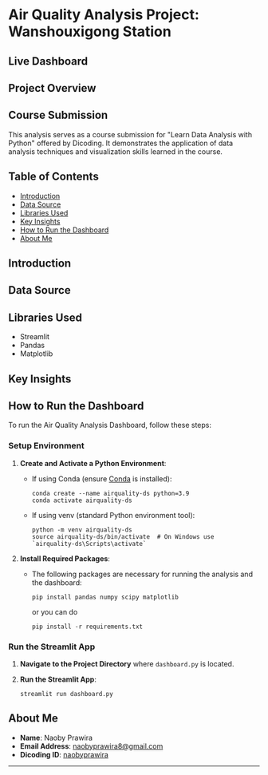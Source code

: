 # Air Quality Analysis Project: Wanshouxigong Station

## Live Dashboard

## Project Overview

## Course Submission

This analysis serves as a course submission for "Learn Data Analysis with Python" offered by Dicoding. It demonstrates the application of data analysis techniques and visualization skills learned in the course.

## Table of Contents

- [Introduction](#introduction)
- [Data Source](#data-source)
- [Libraries Used](#libraries-used)
- [Key Insights](#key-insights)
- [How to Run the Dashboard](#how-to-run-the-dashboard)
- [About Me](#about-me)

## Introduction

## Data Source

## Libraries Used

- Streamlit
- Pandas
- Matplotlib

## Key Insights

## How to Run the Dashboard

To run the Air Quality Analysis Dashboard, follow these steps:

### Setup Environment

1. **Create and Activate a Python Environment**:

   - If using Conda (ensure [Conda](https://docs.conda.io/en/latest/) is installed):
     ```
     conda create --name airquality-ds python=3.9
     conda activate airquality-ds
     ```
   - If using venv (standard Python environment tool):
     ```
     python -m venv airquality-ds
     source airquality-ds/bin/activate  # On Windows use `airquality-ds\Scripts\activate`
     ```

2. **Install Required Packages**:

   - The following packages are necessary for running the analysis and the dashboard:

     ```
     pip install pandas numpy scipy matplotlib
     ```

     or you can do

     ```
     pip install -r requirements.txt
     ```

### Run the Streamlit App

1. **Navigate to the Project Directory** where `dashboard.py` is located.

2. **Run the Streamlit App**:
   ```
   streamlit run dashboard.py
   ```

## About Me

- **Name**: Naoby Prawira
- **Email Address**: naobyprawira8@gmail.com
- **Dicoding ID**: [naobyprawira](https://www.dicoding.com/users/naobyprawira/)

---

